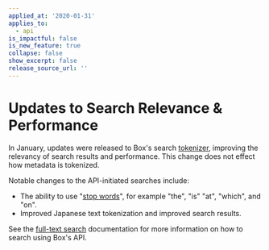 ```yaml
---
applied_at: '2020-01-31'
applies_to: 
  - api
is_impactful: false
is_new_feature: true
collapse: false
show_excerpt: false
release_source_url: ''
---
```


# Updates to Search Relevance & Performance

In January, updates were released to Box's search [tokenizer][wiki-tokenizer],
improving the relevancy of search results and performance. This change does not
effect how metadata is tokenized.

Notable changes to the API-initiated searches include:

* The ability to use "[stop words][wiki-stop-words]", for example "the", "is"
  "at", "which", and "on".
* Improved Japanese text tokenization and improved search results. 

See the [full-text search][search_guide] documentation for more
information on how to search using Box's API.

[wiki-stop-words]: https://en.wikipedia.org/wiki/Stop_words
[wiki-tokenizer]: https://en.wikipedia.org/wiki/Lexical_analysis#Tokenization
[search_guide]: g://search/full-text-search
